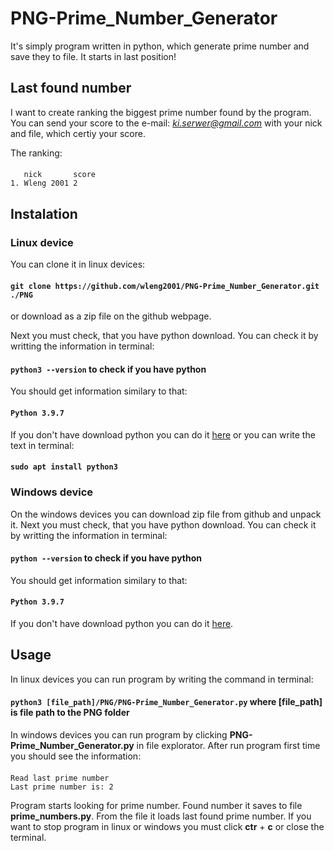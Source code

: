 # PNG-Prime_Number_Generator
 It's simply program written in python, which generate prime number and save they to file. It starts in last position!
## Last found number
I want to create ranking the biggest prime number found by the program. You can send your score to the e-mail: *ki.serwer@gmail.com* with your nick and file, which certiy your score.

The ranking:
####
```
   nick       score
1. Wleng 2001 2
```

## Instalation
### Linux device
You can clone it in linux devices: 

#### `git clone https://github.com/wleng2001/PNG-Prime_Number_Generator.git ./PNG`

or download as a zip file on the github webpage.

Next you must check, that you have python download. You can check it by writting the information in terminal: 

#### `python3 --version` to check if you have python

You should get information similary to that:

#### `Python 3.9.7`

If you don't have download python you can do it <a href="https://www.python.org/downloads/">here</a> or you can write the text in terminal:

#### `sudo apt install python3`

### Windows device

On the windows devices you can download zip file from github and unpack it.
Next you must check, that you have python download. You can check it by writting the information in terminal: 

#### `python --version` to check if you have python

You should get information similary to that:

#### `Python 3.9.7`

If you don't have download python you can do it <a href="https://www.python.org/downloads/">here</a>.
## Usage
In linux devices you can run program by writing the command in terminal:
#### `python3 [file_path]/PNG/PNG-Prime_Number_Generator.py` where [file_path] is file path to the PNG folder
In windows devices you can run program by clicking **PNG-Prime_Number_Generator.py** in file explorator.
After run program first time you should see the information:
####
```
Read last prime number
Last prime number is: 2
```
Program starts looking for prime number. Found number it saves to file **prime_numbers.py**. From the file it loads last found prime number. 
If you want to stop program in linux or windows you must click **ctr** + **c** or close the terminal. 
